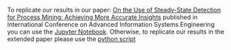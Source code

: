 To replicate our results in our paper: [On the Use of Steady-State Detection for Process Mining: Achieving More Accurate Insights](https://link.springer.com/chapter/10.1007/978-3-031-94569-4_12) published in International Conference on Advanced Information Systems Engineering you can use the  [Jupyter Notebook](https://github.com/Keyvan-Amiri-Elyasi/PGTNet4SSD/blob/main/baselines/dummy/Dummy_model.ipynb). Otherwise, to replicate our results in the extended paper please use the [python script](https://github.com/Keyvan-Amiri-Elyasi/PGTNet4SSD/blob/main/baselines/dummy/dummy_baseline.py)
